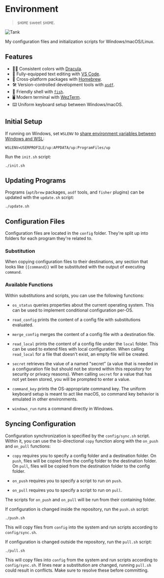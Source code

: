 # Environment

> `$HOME` sweet `$HOME`.

![Tank](https://user-images.githubusercontent.com/6618434/65382519-eb433480-dccc-11e9-9f15-827945187805.jpg)

My configuration files and initialization scripts for Windows/macOS/Linux.

## Features

- 🧛‍♂️ Consistent colors with [Dracula](https://draculatheme.com/).
- 📝 Fully-equipped text editing with [VS Code](https://code.visualstudio.com/).
- 🍺 Cross-platform packages with [Homebrew](https://brew.sh/).
- 🛠 Version-controlled development tools with [`asdf`](https://asdf-vm.com/).
- 🐠 Friendly shell with [`fish`](https://fishshell.com/).
- 🖥 Modern terminal with [WezTerm](https://wezfurlong.org/wezterm/).
- ⌨️ Uniform keyboard setup between Windows/macOS.

## Initial Setup

If running on Windows, set `WSLENV` to [share environment variables between
Windows and
WSL](https://docs.microsoft.com/en-us/windows/wsl/filesystems#share-environment-variables-between-windows-and-wsl-with-wslenv):

```
WSLENV=USERPROFILE/up:APPDATA/up:ProgramFiles/up
```

Run the `init.sh` script:

```shell
./init.sh
```

## Updating Programs

Programs (`apt`/`brew` packages, `asdf` tools, and `fisher` plugins) can be
updated with the `update.sh` script:

```shell
./update.sh
```

## Configuration Files

Configuration files are located in the `config` folder. They're split up into
folders for each program they're related to.

### Substitution

When copying configuration files to their destinations, any section that looks
like `{{command}}` will be substituted with the output of executing `command`.

### Available Functions

Within substitutions and scripts, you can use the following functions:

- `os_status` queries properties about the current operating system. This can be
  used to implement conditional configuration per-OS.

- `read_config` prints the content of a config file with substitutions
  evaluated.

- `merge_config` merges the content of a config file with a destination file.

- `read_local` prints the content of a config file under the `local` folder.
  This can be used to extend files with local configuration. When calling
  `read_local` for a file that doesn't exist, an empty file will be created.

- `secret` retrieves the value of a named "secret" (a value that is needed in a
  configuration file but should not be stored within this repository for
  security or privacy reasons). When calling `secret` for a value that has not
  yet been stored, you will be prompted to enter a value.

- `command_key` prints the OS-appropriate command key. The uniform keyboard
  setup is meant to act like macOS, so command key behavior is emulated in other
  environments.

- `windows_run` runs a command directly in Windows.

## Syncing Configuration

Configuration synchronization is specified by the `config/sync.sh` script.
Within it, you can use the bi-directional `copy` function along with the
`on_push` and `on_pull` functions:

- `copy` requires you to specify a config folder and a destination folder. On
  `push`, files will be copied from the config folder to the destination folder.
  On `pull`, files will be copied from the destination folder to the config
  folder.

- `on_push` requires you to specify a script to run on `push`.

- `on_pull` requires you to specify a script to run on `pull`.

The scripts for `on_push` and `on_pull` will be run from their containing
folder.

If configuration is changed inside the repository, run the `push.sh` script:

```shell
./push.sh
```

This will copy files from `config` into the system and run scripts according to
`config/sync.sh`.

If configuration is changed outside the repository, run the `pull.sh` script:

```shell
./pull.sh
```

This will copy files into `config` from the system and run scripts according to
`config/sync.sh`. If lines near a substitution are changed, running `pull.sh`
could result in conflicts. Make sure to resolve these before committing.
